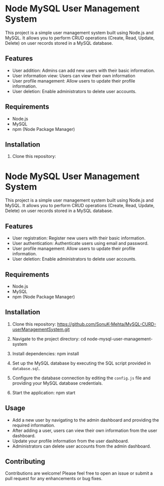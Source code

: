 # Node MySQL User Management System

This project is a simple user management system built using Node.js and MySQL. It allows you to perform CRUD operations (Create, Read, Update, Delete) on user records stored in a MySQL database.

## Features

- User addition: Admins can add new users with their basic information.
- User information view: Users can view their own information 
- User profile management: Allow users to update their profile information.
- User deletion: Enable administrators to delete user accounts.

## Requirements

- Node.js
- MySQL
- npm (Node Package Manager)

## Installation

1. Clone this repository:

# Node MySQL User Management System

This project is a simple user management system built using Node.js and MySQL. It allows you to perform CRUD operations (Create, Read, Update, Delete) on user records stored in a MySQL database.

## Features

- User registration: Register new users with their basic information.
- User authentication: Authenticate users using email and password.
- User profile management: Allow users to update their profile information.
- User deletion: Enable administrators to delete user accounts.

## Requirements

- Node.js
- MySQL
- npm (Node Package Manager)

## Installation

1. Clone this repository:
https://github.com/SonuK-Mehta/MySQL-CURD-userManagementSystem.git

2. Navigate to the project directory:
cd node-mysql-user-management-system

3. Install dependencies:
npm install

4. Set up the MySQL database by executing the SQL script provided in `database.sql`.

5. Configure the database connection by editing the `config.js` file and providing your MySQL database credentials.

6. Start the application: npm start



## Usage

- Add a new user by navigating to the admin dashboard and providing the required information.
- After adding a user, users can view their own information from the user dashboard.
- Update your profile information from the user dashboard.
- Administrators can delete user accounts from the admin dashboard.

## Contributing

Contributions are welcome! Please feel free to open an issue or submit a pull request for any enhancements or bug fixes.
